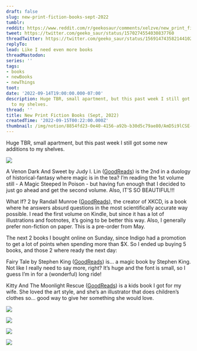```yaml
---
draft: false
slug: new-print-fiction-books-sept-2022
tumblr:
reddit: https://www.reddit.com/r/geekosaur/comments/xelzve/new_print_fiction_books_sept_2022/
tweet: https://twitter.com/geeko_saur/status/1570274554030837760
threadTwitter: https://twitter.com/geeko_saur/status/1569147435821441025
replyTo:
lead: Like I need even more books
threadMastodon:
series: ''
tags:
- books
- newBooks
- newThings
toot:
date: '2022-09-14T19:00:00.000-07:00'
description: Huge TBR, small apartment, but this past week I still got some new additions
  to my shelves.
thread: ''
title: New Print Fiction Books (Sept, 2022)
createdTime: '2022-09-15T00:22:00.000Z'
thumbnail: /img/notion/8854fd23-0e40-4156-a92b-b30d5c79ae80/AmD5i9lCSE-1200.jpeg
---
```


Huge TBR, small apartment, but this past week I still got some new additions to my shelves.

![](/img/notion/8854fd23-0e40-4156-a92b-b30d5c79ae80/q33VdltghR-1200.jpeg)

A Venon Dark And Sweet by Judy I. Lin ([GoodReads](https://www.goodreads.com/book/show/58484120-a-venom-dark-and-sweet)) is the 2nd in a duology of historical-fantasy where magic is in the tea? I’m reading the 1st volume still - A Magic Steeped In Poison - but having fun enough that I decided to just go ahead and get the second volume. Also, IT’S SO BEAUTIFUL!!!

What If? 2 by Randall Munroe ([GoodReads](https://www.goodreads.com/book/show/60190659-what-if-2)), the creator of XKCD, is a book where he answers absurd questions in the most scientifically accurate way possible. I read the first volume on Kindle, but since it has a lot of illustrations and footnotes, it’s going to be better this way. Also, I generally prefer non-fiction on paper. This is a pre-order from May.

The next 2 books I bought online on Sunday, since Indigo had a promotion to get a lot of points when spending more than $X. So I ended up buying 5 books, and those 2 where ready the next day:

Fairy Tale by Stephen King ([GoodReads](https://www.goodreads.com/book/show/60177377-fairy-tale)) is… a magic book by Stephen King. Not like I really need to say more, right? It’s huge and the font is small, so I guess I’m in for a (wonderful) long ride!

Kitty And The Moonlight Rescue ([GoodReads](https://www.goodreads.com/book/show/43245876-kitty-and-the-moonlight-rescue)) is a kids book I got for my wife. She loved the art style, and she’s an illustrator that does children’s clothes so… good way to give her something she would love.

![](/img/notion/8854fd23-0e40-4156-a92b-b30d5c79ae80/E2l01D1FZ--1200.jpeg)

![](/img/notion/8854fd23-0e40-4156-a92b-b30d5c79ae80/rxxwzSmOrA-1200.jpeg)

![](/img/notion/8854fd23-0e40-4156-a92b-b30d5c79ae80/ks7VuNkr-x-1200.jpeg)

![](/img/notion/8854fd23-0e40-4156-a92b-b30d5c79ae80/Wcbu4fh1Cx-1200.jpeg)